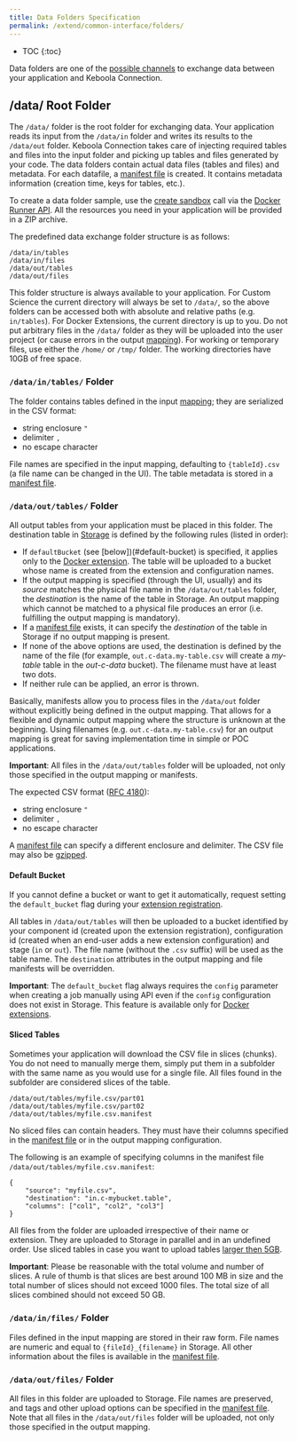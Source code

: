 ```yaml
---
title: Data Folders Specification
permalink: /extend/common-interface/folders/
---
```


* TOC
{:toc}

Data folders are one of the [possible channels](/extend/common-interface/) to exchange data between your application and Keboola Connection.

## /data/ Root Folder

The `/data/` folder is the root folder for exchanging data.
Your application reads its input from the `/data/in` folder and writes its results to the `/data/out` folder.
Keboola Connection takes care of injecting required tables and files into the input folder and
picking up tables and files generated by your code.
The data folders contain actual data files (tables and files) and metadata.
For each datafile, a [manifest file](/extend/common-interface/manifest-files/) is created.
It contains metadata information (creation time, keys for tables, etc.).

To create a data folder sample, use the [create sandbox](/extend/common-interface/sandbox/) call via the
[Docker Runner API](http://docs.kebooladocker.apiary.io/#reference/sandbox).
All the resources you need in your application will be provided in a ZIP archive.

The predefined data exchange folder structure is as follows:

    /data/in/tables
    /data/in/files
    /data/out/tables
    /data/out/files

This folder structure is always available to your application. For Custom Science the current directory
will always be set to `/data/`, so the above folders can be accessed both with absolute and relative paths (e.g. `in/tables`).
For Docker Extensions, the current directory is up to you.
Do not put arbitrary files in the `/data/` folder as they will be uploaded into the user project
(or cause errors in the output [mapping](https://help.keboola.com/manipulation/transformations/mappings/)).
For working or temporary files, use either the `/home/` or `/tmp/` folder.
The working directories have 10GB of free space.

### `/data/in/tables/` Folder

The folder contains tables defined in the input [mapping](https://help.keboola.com/manipulation/transformations/mappings/);
they are serialized in the CSV format:

  - string enclosure `"`
  - delimiter `,`
  - no escape character

File names are specified in the input mapping, defaulting to `{tableId}.csv` (a file name can be changed in the UI).
The table metadata is stored in a [manifest file](/extend/common-interface/manifest-files/).

### `/data/out/tables/` Folder

All output tables from your application must be placed in this folder. The destination table in
[Storage](https://help.keboola.com/storage/) is defined by the following rules (listed in order):

- If `defaultBucket` (see [below])(#default-bucket) is specified, it applies only
to the [Docker extension](/extend/docker/). The table will be uploaded to a
bucket whose name is created from the extension and configuration names.
- If the output mapping is specified (through the UI, usually) and its *source* matches the physical file name in the
`/data/out/tables` folder, the *destination* is the name of the table in Storage. An output mapping which cannot be
matched to a physical file produces an error (i.e. fulfilling the output mapping is mandatory).
- If a [manifest file](/extend/common-interface/manifest-files/) exists, it can specify the *destination* of
the table in Storage if no output mapping is present.
- If none of the above options are used, the destination is defined by the name of the file
(for example, `out.c-data.my-table.csv` will create a *my-table* table in the *out-c-data* bucket). The filename must have
at least two dots.
- If neither rule can be applied, an error is thrown.

Basically, manifests allow you to process files in the `/data/out` folder without explicitly being defined in the
output mapping. That allows for a flexible and dynamic output mapping where the structure is unknown at the beginning.
Using filenames (e.g. `out.c-data.my-table.csv`) for an output mapping is great for saving implementation time in simple or
POC applications.

**Important**: All files in the `/data/out/tables` folder will be uploaded, not only those specified in the output mapping or
manifests.

The expected CSV format ([RFC 4180](https://tools.ietf.org/html/rfc4180)):

  - string enclosure `"`
  - delimiter `,`
  - no escape character

A [manifest file](/extend/common-interface/manifest-files/) can specify a different enclosure and delimiter. The
CSV file may also be [gzipped](http://www.gzip.org/).

#### Default Bucket
If you cannot define a bucket or want to get it automatically, request setting
the `default_bucket` flag during your [extension registration](/extend/registration/).

All tables in `/data/out/tables` will then be uploaded to a bucket identified by your
component id (created upon the extension registration),
configuration id (created when an end-user adds a new extension configuration) and stage (`in` or `out`).
The file name (without the `.csv` suffix) will be used as the table name. The `destination` attributes
in the output mapping and file manifests will be overridden.

**Important**: The `default_bucket` flag always requires the `config` parameter when creating a job manually using
API even if the `config` configuration does not exist in Storage. This feature
is available only for [Docker extensions](/extend/docker/).

#### Sliced Tables

Sometimes your application will download the CSV file in slices (chunks). You do not need to manually merge them, simply put them
in a subfolder with the same name as you would use for a single file. All files found in the subfolder are considered
slices of the table.

    /data/out/tables/myfile.csv/part01
    /data/out/tables/myfile.csv/part02
    /data/out/tables/myfile.csv.manifest

No sliced files can contain headers. They must have their columns specified in the [manifest file](/extend/common-interface/manifest-files/)
or in the output mapping configuration.

The following is an example of specifying columns in the manifest file `/data/out/tables/myfile.csv.manifest`:

    {
        "source": "myfile.csv",
        "destination": "in.c-mybucket.table",
        "columns": ["col1", "col2", "col3"]
    }

All files from the folder are uploaded irrespective of their name or extension. They are uploaded
to Storage in parallel and in an undefined order. Use sliced tables in case you want to upload tables [larger then 5GB](https://help.keboola.com/storage/file-uploads/#limits).

**Important**: Please be reasonable with the total volume and number of slices.
A rule of thumb is that slices are best around 100 MB in size and the total number of slices should not exceed 1000 files.
The total size of all slices combined should not exceed 50 GB.

### `/data/in/files/` Folder

Files defined in the input mapping are stored in their raw form. File names are numeric and
equal to `{fileId}_{filename}` in Storage. All other information about the files is available
in the [manifest file](/extend/common-interface/manifest-files/).

### `/data/out/files/` Folder

All files in this folder are uploaded to Storage. File names are preserved, and tags and other upload options
can be specified in the [manifest file](/extend/common-interface/manifest-files/).
Note that all files in the `/data/out/files` folder will be uploaded, not only those specified in the output mapping.


